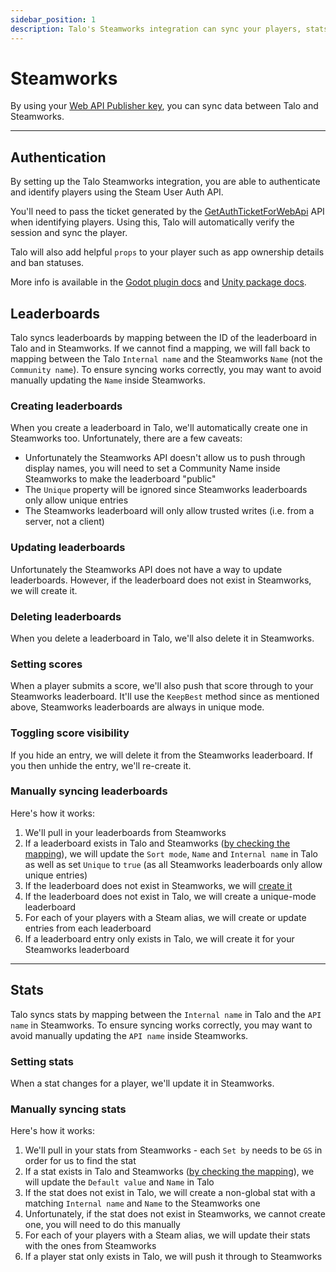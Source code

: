 ```yaml
---
sidebar_position: 1
description: Talo's Steamworks integration can sync your players, stats and leaderboards. You can authenticate players and verify their ownership of your game.
---
```


# Steamworks

By using your [Web API Publisher key](https://partner.steamgames.com/doc/webapi_overview/auth), you can sync data between Talo and Steamworks.

<hr/>

## Authentication

By setting up the Talo Steamworks integration, you are able to authenticate and identify players using the Steam User Auth API.

You'll need to pass the ticket generated by the [GetAuthTicketForWebApi](https://partner.steamgames.com/doc/api/ISteamUser#GetAuthTicketForWebApi) API when identifying players. Using this, Talo will automatically verify the session and sync the player.

Talo will also add helpful `props` to your player such as app ownership details and ban statuses.

More info is available in the [Godot plugin docs](/docs/godot/identifying#steamworks-integration) and [Unity package docs](/docs/unity/identifying#steamworks-integration).

## Leaderboards

Talo syncs leaderboards by mapping between the ID of the leaderboard in Talo and in Steamworks. If we cannot find a mapping, we will fall back to mapping between the Talo `Internal name` and the Steamworks `Name` (not the `Community name`). To ensure syncing works correctly, you may want to avoid manually updating the `Name` inside Steamworks.

### Creating leaderboards

When you create a leaderboard in Talo, we'll automatically create one in Steamworks too. Unfortunately, there are a few caveats:
- Unfortunately the Steamworks API doesn't allow us to push through display names, you will need to set a Community Name inside Steamworks to make the leaderboard "public"
- The `Unique` property will be ignored since Steamworks leaderboards only allow unique entries
- The Steamworks leaderboard will only allow trusted writes (i.e. from a server, not a client)

### Updating leaderboards

Unfortunately the Steamworks API does not have a way to update leaderboards. However, if the leaderboard does not exist in Steamworks, we will create it.

### Deleting leaderboards

When you delete a leaderboard in Talo, we'll also delete it in Steamworks.

### Setting scores

When a player submits a score, we'll also push that score through to your Steamworks leaderboard. It'll use the `KeepBest` method since as mentioned above, Steamworks leaderboards are always in unique mode.

### Toggling score visibility

If you hide an entry, we will delete it from the Steamworks leaderboard. If you then unhide the entry, we'll re-create it.

### Manually syncing leaderboards

Here's how it works:
1. We'll pull in your leaderboards from Steamworks
2. If a leaderboard exists in Talo and Steamworks ([by checking the mapping](#leaderboards)), we will update the `Sort mode`, `Name` and `Internal name` in Talo as well as set `Unique` to `true` (as all Steamworks leaderboards only allow unique entries)
3. If the leaderboard does not exist in Steamworks, we will [create it](#creating-leaderboards)
4. If the leaderboard does not exist in Talo, we will create a unique-mode leaderboard
5. For each of your players with a Steam alias, we will create or update entries from each leaderboard
6. If a leaderboard entry only exists in Talo, we will create it for your Steamworks leaderboard

<hr/>

## Stats

Talo syncs stats by mapping between the `Internal name` in Talo and the `API name` in Steamworks. To ensure syncing works correctly, you may want to avoid manually updating the `API name` inside Steamworks.

### Setting stats

When a stat changes for a player, we'll update it in Steamworks.

### Manually syncing stats

Here's how it works:
1. We'll pull in your stats from Steamworks - each `Set by` needs to be `GS` in order for us to find the stat
2. If a stat exists in Talo and Steamworks ([by checking the mapping](#stats)), we will update the `Default value` and `Name` in Talo
3. If the stat does not exist in Talo, we will create a non-global stat with a matching `Internal name` and `Name` to the Steamworks one
4. Unfortunately, if the stat does not exist in Steamworks, we cannot create one, you will need to do this manually
5. For each of your players with a Steam alias, we will update their stats with the ones from Steamworks
6. If a player stat only exists in Talo, we will push it through to Steamworks
